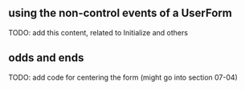 ## using the non-control events of a UserForm

TODO: add this content, related to Initialize and others

## odds and ends

TODO: add code for centering the form (might go into section 07-04)
